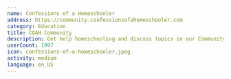 ```yaml
---
name: Confessions of a Homeschooler
address: https://community.confessionsofahomeschooler.com
category: Education
title: COAH Community
description: Get help homeschooling and discuss topics in our Community Forum
userCount: 1997
icon: confessions-of-a-homeschooler.jpeg
activity: medium
language: en_US
---
```

